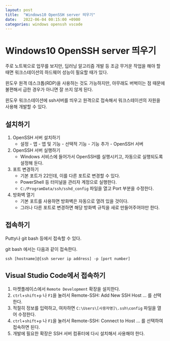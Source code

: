 ```yaml
---
layout: post
title:  "Windows10 OpenSSH server 띄우기"
date:   2022-06-04 00:15:00 +0900
categories: windows openssh vscode
---
```


# Windows10 OpenSSH server  띄우기

주로 노트북으로 업무를 보지만, 딥러닝 알고리즘 개발 등 조금 무거운 작업을 해야 할 때면 워크스테이션의 하드웨어 성능이 필요할 때가 있다.

윈도우 원격 데스크톱(RDP)을 사용하는 것도 가능하지만, 아무래도 버벅이는 점 때문에 불편해서 급한 경우가 아니면 잘 쓰지 않게 된다.

윈도우 워크스테이션에 ssh서버를 띄우고 원격으로 접속해서 워크스테이션의 자원을 사용해 개발할 수 있다.



## 설치하기

1. OpenSSH 서버 설치하기
   - 설정 - 앱 - 앱 및 기능 - 선택적 기능 - 기능 추가 - OpenSSH 서버
2. OpenSSH 서버 실행하기
   - Windows 서비스에 들어가서 OpenSSH를 실행시키고, 자동으로 실행되도록 설정해 둔다.
3. 포트 변경하기
   - 기본 포트가 22인데, 이를 다른 포트로 변경할 수 있다.
   - PowerShell 등 터미널을 관리자 계정으로 실행한다.
   - `C:/ProgramData/ssh/sshd_config` 파일을 열고 Port 부분을 수정한다.
4. 방화벽 열기
   - 기본 포트를 사용하면 방화벽은 자동으로 열려 있을 것이다.
   - 그러나 다른 포트로 변경하면 해당 방화벽 규칙을 새로 만들어주어야만 한다.

## 접속하기

Putty나 git bash 등에서 접속할 수 있다.

git bash 에서는 다음과 같이 접속한다.

```shell
ssh [hostname]@[ssh server ip address] -p [port number] 
```

## Visual Studio Code에서 접속하기

1. 마켓플레이스에서 `Remote Development` 확장을 설치한다.
2. `ctrl`+`shift`+`p` 나 `F1`을 눌러서 Remote-SSH: Add New SSH Host ... 를 선택한다.
3. 적절히 정보를 입력하고, 여차하면 `C:\Users\[사용자명]\.ssh\config` 파일을 열어 수정한다.
4. `ctrl`+`shift`+`p` 나 `F1`을 눌러서 Remote-SSH: Connect to Host ... 를 선택하여 접속하면 된다.
5. 개발에 필요한 확장은 SSH 서버 컴퓨터에 다시 설치해서 사용해야 한다.